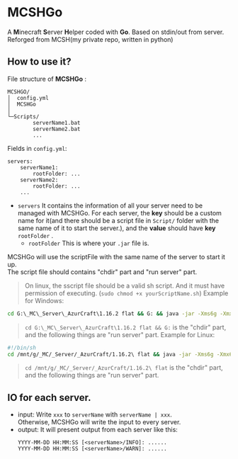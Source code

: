 # MCSHGo
A **M**inecraft **S**erver **H**elper coded with **Go**. Based on stdin/out from server. Reforged from MCSH(my private repo, written in python)

## How to use it?
File structure of **MCSHGo** :
```
MCSHGO/
│  config.yml
│  MCSHGo
│
└─Scripts/
        serverName1.bat
        serverName2.bat
        ...
```
Fields in `config.yml`:
```
servers:
    serverName1:
        rootFolder: ...
    serverName2:
        rootFolder: ...
    ...
```
- `servers`
    It contains the information of all your server need to be managed with MCSHGo.
    For each server, the **key** should be a custom name for it(and there should be a script file in `Script/` folder with the same name of it to start the server.), and the **value** should have **key** `rootFolder` .
    - `rootFolder`
        This is where your `.jar` file is.

MCSHGo will use the scriptFile with the same name of the server to start it up.\
The script file should contains "chdir" part and "run server" part.
> On linux, the sscript file should be a valid sh script.
> And it must have permission of executing. (`sudo chmod +x yourScriptName.sh`)
Example for Windows:
```bat
cd G:\_MC\_Server\_AzurCraft\1.16.2 flat && G: && java -jar -Xms6g -Xmx6g fabric-server-launch.jar --nogui
```
> `cd G:\_MC\_Server\_AzurCraft\1.16.2 flat && G:` is the "chdir" part, and the following things are "run server" part.
Example for Linux:
```sh
#!/bin/sh
cd /mnt/g/_MC/_Server/_AzurCraft/1.16.2\ flat && java -jar -Xms6g -Xmx6g fabric-server-launch.jar --nogui
```
> `cd /mnt/g/_MC/_Server/_AzurCraft/1.16.2\ flat` is the "chdir" part, and the following things are "run server" part.

## IO for each server.
- input:
    Write `xxx` to `serverName` with `serverName | xxx`.\
    Otherwise, MCSHGo will write the input to every server.
- output:
    It will present output from each server like this:
    ```
    YYYY-MM-DD HH:MM:SS [<serverName>/INFO]: ......
    YYYY-MM-DD HH:MM:SS [<serverName>/WARN]: ......
    ```